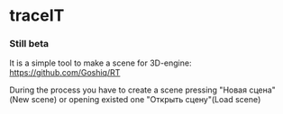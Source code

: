 # traceIT
### Still beta
It is a simple tool to make a scene for 3D-engine: https://github.com/Goshiq/RT

During the process you have to create a scene pressing "Новая сцена"(New scene) or opening existed one "Открыть сцену"(Load scene)
